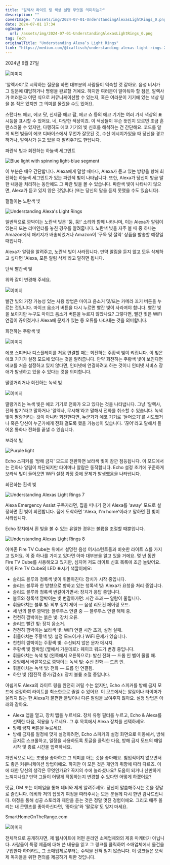 ```yaml
---
title: "알렉사 라이트 링 색상 설명 무엇을 의미하는가"
description: ""
coverImage: "/assets/img/2024-07-01-UnderstandingAlexasLightRings_0.png"
date: 2024-07-01 17:34
ogImage: 
  url: /assets/img/2024-07-01-UnderstandingAlexasLightRings_0.png
tag: Tech
originalTitle: "Understanding Alexa’s Light Rings"
link: "https://medium.com/@tcaflisch/understanding-alexas-light-rings-22bd7be888bf"
---
```



2024년 6월 27일

![이미지](/assets/img/2024-07-01-UnderstandingAlexasLightRings_0.png)

'알렉사야'로 시작하는 질문을 하면 대부분의 사람들이 익숙할 것 같아요. 음성 비서가 그 질문에 대답하거나 명령을 완료할 거예요. 하지만 여러분이 알아둬야 할 점은, 알렉사가 여러분과 어떤 식으로 커뮤니케이션할 수 있는지, 혹은 여러분이 기기에 있는 색상 링을 본 적은 있지만 그 의미를 몰랐을 수도 있어요.

스탠다드 에코, 에코 닷, 신제품 에코 팝, 에코 쇼 등의 에코 기기는 여러 가지 색상의 표시등을 표시할 수 있어요. 네, 다양한 색상이죠. 이 색상들이 무슨 뜻인지 모르면 조금 혼란스러울 수 있지만, 다행히도 에코 기기의 빛 신호를 해석하는 건 간단해요. 코드를 알게 되면 빛들이 에코 디바이스에서 무언가 잘못된 것, 수신 메시지가있을 때 당신을 경고하거나, 알렉사가 듣고 있을 때 알려주기도 한답니다.

<div class="content-ad"></div>

파란색 빛과 회전하는 하늘색 세그먼트


![Blue light with spinning light-blue segment](/assets/img/2024-07-01-UnderstandingAlexasLightRings_1.png)


이 부분은 매우 간단합니다. Alexa에게 말할 때마다, Alexa가 듣고 있는 방향을 향해 회전하는 하늘색 세그먼트가 있는 파란색 빛이 나타납니다. 또한, Alexa가 당신이 방금 말한 내용을 처리하는 동안에도 그 파란 빛을 볼 수 있습니다. 파란색 빛이 나타나지 않으면, Alexa가 듣고 있지 않은 것입니다 (또는 당신의 말을 듣지 못했을 수도 있습니다).

펄펄이는 노란색 빛

<div class="content-ad"></div>


![Understanding Alexa's Light Rings](/assets/img/2024-07-01-UnderstandingAlexasLightRings_2.png)

일반적으로 깜박이는 노란색 빛은 '둥, 둥!' 소리와 함께 나타나며, 이는 Alexa가 알림이 있는지 또는 리마인더를 놓친 경우를 알려줍니다. 노란색 빛을 자주 볼 때 중 하나는 Amazon에서 패키지가 배송되었거나 Amazon이 '구독 및 절약' 상품을 발송할 예정일 때입니다.

Alexa가 알림을 알려주고, 노란색 빛이 사라집니다. 만약 알림을 듣지 않고 모두 삭제하고 싶다면 'Alexa, 모든 알림 삭제'라고 말하면 됩니다.

단색 빨간색 빛


위와 같이 변경해 주세요.

<div class="content-ad"></div>


![이미지](/assets/img/2024-07-01-UnderstandingAlexasLightRings_3.png)

빨간 빛의 가장 가능성 있는 사용 방법은 마이크 음소거 및/또는 카메라 끄기 버튼을 누르는 것입니다. 마이크 음소거 버튼을 다시 누르면 빨간 빛이 사라져야 합니다. 빨간 빛을 보이지만 누구도 마이크 음소거 버튼을 누르지 않았나요? 그렇다면, 빨간 빛은 WiFi 연결이 끊어졌거나 Alexa에 문제가 있는 등 오류를 나타내는 것을 의미합니다.

회전하는 주황색 빛

![이미지](/assets/img/2024-07-01-UnderstandingAlexasLightRings_4.png)


<div class="content-ad"></div>

에코 스피커나 디스플레이를 처음 연결할 때는 회전하는 주황색 빛이 켜집니다. 이 빛은 에코 기기가 설정 모드에 있다는 것을 알려줍니다. 만약 회전하는 주황색 빛이 보인다면 에코를 처음 설정하고 있지 않다면, 인터넷에 연결하려고 하는 것이니 인터넷 서비스 장애가 발생하고 있을 수 있다는 것을 의미합니다.

딸랑거리거나 회전하는 녹색 빛

![이미지](/assets/img/2024-07-01-UnderstandingAlexasLightRings_5.png)

딸랑거리는 녹색 빛은 에코 기기로 전화가 오고 있다는 것을 나타냅니다. 그냥 '알렉사, 전화 받기'라고 말하거나 '알렉사, 무시해'라고 말해서 전화를 취소할 수 있습니다. 녹색 빛이 딸랑거리는 것이 아니라 회전한다면, 누군가가 에코 기기로 '들어오기'를 시도했거나 혹은 당신이 누군가에게 전화 걸도록 했을 가능성이 있습니다. '끊어'라고 말해서 들어온 통화나 전화를 끝낼 수 있습니다.

<div class="content-ad"></div>

보라색 빛

![Purple light](/assets/img/2024-07-01-UnderstandingAlexasLightRings_6.png)

Echo 스피커를 '방해 금지' 모드로 전환하면 보라색 빛이 잠깐 점등됩니다. 이 모드에서는 전화나 알림이 차단되지만 타이머나 알람은 동작합니다. Echo 설정 초기에 꾸준하게 보라색 빛이 들어오면 WiFi 설정 과정 중에 문제가 발생했음을 나타냅니다.

회전하는 흰색 빛

<div class="content-ad"></div>


![Understanding Alexas Light Rings 7](/assets/img/2024-07-01-UnderstandingAlexasLightRings_7.png)

Alexa Emergency Assist 구독자라면, 집을 떠나기 전에 Alexa를 'away' 모드로 설정하면 흰 빛이 회전합니다. 집에 도착하면 'Alexa, I'm home'이라고 말하면 흰 빛이 사라집니다.

Echo 장치에서 흰 빛을 볼 수 있는 유일한 경우는 볼륨을 조절할 때뿐입니다.

![Understanding Alexas Light Rings 8](/assets/img/2024-07-01-UnderstandingAlexasLightRings_8.png)


<div class="content-ad"></div>

아마존 Fire TV Cube는 위에서 설명한 음성 어시스턴트들과 비슷한 라이트 쇼를 가지고 있어요. 이 중 하나를 가지고 있다면 아마 대부분을 알고 있을 거에요. 몇 년 동안 Fire TV Cube를 사용해오고 있지만, 심지어 저도 라이트 신호 목록에 조금 놀랐어요. 이게 Fire TV Cube의 LED 표시기 색깔이에요:

- 솔리드 블루와 청록색 빛이 휘몰아친다: 장치가 시작 중입니다.
- 솔리드 블루와 한 방향으로 향하고 있는 청록색 빛: Alexa가 요청을 처리 중입니다.
- 솔리드 블루와 청록색 번갈아가면서: 장치가 응답 중입니다.
- 블루와 청록색 깜박이는 빛 번갈아가면: 시간 초과 — 알람이 울립니다.
- 휘몰아치는 블루 빛: 외부 장치 제어 — 음성 리모컨 페어링 모드.
- 세 번의 블루 깜박임: 블루투스 연결 중 — 블루투스 연결 해제 중.
- 천천히 깜박이는 붉은 빛: 장치 오류.
- 솔리드 빨간 빛: 장치 음소거.
- 천천히 깜박이는 보라색 빛: WiFi 연결 시간 초과, 설정 실패.
- 휘몰아치는 주황색 빛: 설정 모드이거나 WiFi 문제가 있습니다.
- 천천히 깜박이는 주황색 빛: 수신되지 않은 문자 메시지.
- 주황색 빛 깜박임 (옆에서 가운데로): 웨이크 워드가 변경 중입니다.
- 휘몰아치는 녹색 빛 (왼쪽에서 오른쪽으로): 발신 전화 — 드롭 인 벨이 울릴 때.
- 중앙에서 바깥쪽으로 깜박이는 녹색 빛: 수신 전화 — 드롭 인.
- 휘몰아치는 녹색 빛: 전화 — 드롭 인 연결됨.
- 하얀 빛 (점진적 증가/감소): 장치 볼륨 조절 중입니다.

아쉽게도 Alexa의 라이트 링을 완전히 꺼릴 수는 없지만, Echo 스피커를 방해 금지 모드에 설정하여 라이트를 최소한으로 줄일 수 있어요. 이 모드에서는 알람이나 타이머가 울리지 않는 한 Alexa가 불편한 불빛이나 다른 알림을 보여주지 않아요. 설정 방법은 아래와 같아요.

- Alexa 앱을 열고, 장치 탭을 누르세요. 장치 유형 필터를 누르고, Echo & Alexa를 선택한 다음, 적용을 누르세요. 그 후 목록에서 Alexa 장치를 선택하세요.
- 방해 금지 버튼을 누르세요.
- 방해 금지를 일정에 맞게 설정하려면, Echo 스피커의 설정 화면으로 이동해서, 방해 금지로 스크롤하고, 일정을 사용하도록 토글을 클릭한 다음, 방해 금지 모드의 매일 시작 및 종료 시간을 입력하세요.

<div class="content-ad"></div>

개인적으로 나는 조명을 좋아하고 그 의미를 아는 것을 좋아해요. 침입적이지 않으면서도 좋은 커뮤니케이션 방법이에요. 하지만 이 모든 것은 개인의 취향에 따라 다르죠. 이에 대한 당신의 생각은 무엇인가요? 꼭지의 수에 놀라셨나요? 도움이 되거나 산만하게 느껴지나요? 만약 그들이 어떻게 작동하는지 변경할 수 있다면 어떻게 하겠어요?

댓글, DM 또는 이메일을 통해 데비와 제게 알려주세요. 당신이 말씀해주시는 것을 정말로 즐깁니다. 데비와 저의 집짓기 여정을 따라주시는 모든 분들께 다시 한번 감사드립니다. 여정을 통해 성공 스토리와 제안을 듣는 것은 정말 멋진 경험이에요. 그리고 매주 올리는 내 콘텐츠를 좋아하신다면, '좋아요'와 '팔로우'도 잊지 마세요.

SmartHomeOnTheRange.com

![이미지](/assets/img/2024-07-01-UnderstandingAlexasLightRings_9.png)

<div class="content-ad"></div>

전체적으로 공개하자면, 제 웹사이트에 어떤 온라인 소매업체와의 제휴 마케터가 아닙니다. 사람들이 특정 제품에 대해 쓴 내용을 읽고 그 링크를 클릭하여 소매업체에서 물건을 구입한다 하더라도, 그 소매업체로부터는 수익을 전혀 얻지 않습니다. 이 링크들은 오직 제 독자들을 위한 편의를 제공하기 위한 것입니다.